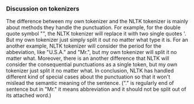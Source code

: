 ### Discussion on tokenizers
The difference between my own tokenizer and the NLTK tokenizer is mainly about methods they handle the punctuation. For example, for the double quote symbol "", the NLTK tokenizer will replace it with two single quotes '. But my own tokenizer just simply split it out no matter what type it is. For an another example, NLTK tokenizer will consider the period for the abbeviation, like "U.S.A." and "Mr.", but my own tokenizer will split it no matter what. Moreover, there is an another difference that NLTK will consider the consequential punctuations as a single token, but my own tokenizer just split it no matter what. In conclusion, NLTK has handled different kind of special cases about the punctuation so that it won't mislead the semantic meaning of the sentence. ("." is regularly end of sentence but in "Mr." it means abbreviation and it should not be split out of its attached word.)